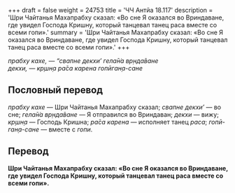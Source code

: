 +++
draft = false
weight = 24753
title = 'ЧЧ Антйа 18.117'
description = 'Шри Чайтанья Махапрабху сказал: «Во сне Я оказался во Вриндаване, где увидел Господа Кришну, который танцевал танец раса вместе со всеми гопи».'
summary = 'Шри Чайтанья Махапрабху сказал: «Во сне Я оказался во Вриндаване, где увидел Господа Кришну, который танцевал танец раса вместе со всеми гопи».'
+++

_прабху кахе, — “свапне декхи’ гела̄н̇а вр̣нда̄ване  
декхи, — кр̣шн̣а ра̄са карена гопӣган̣а-сане_

## Пословный перевод

_прабху_ _кахе_ — Шри Чайтанья Махапрабху сказал; _свапне_ _декхи’_ — во сне; _гела̄н̇а_ _вр̣нда̄ване_ — Я отправился во Вриндаван; _декхи_ — вижу; _кр̣шн̣а_ — Господь Кришна; _ра̄са_ _карена_ — исполняет танец _раса_; _гопӣ_\-_ган̣а_\-_сане_ — вместе с _гопи_.

## Перевод

**Шри Чайтанья Махапрабху сказал: «Во сне Я оказался во Вриндаване, где увидел Господа Кришну, который танцевал танец раса вместе со всеми гопи».**
